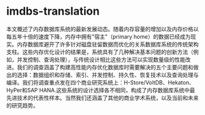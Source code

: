 # imdbs-translation

本文概述了内存数据库系统的最新发展动态。随着内存容量的增加以及内存价格以每五年十倍的速度下降，内存中拥有"宿主"（primary home）的数据已经成为现实。内存数据库避开了许多针对磁盘驻留数据而优化的关系数据库系统的传统架构支柱。这些内存优化设计的结果是，系统具有了几种解决基本问题的创新方法（例如，并发控制、查询处理），与传统设计相比这些方法可以实现数量级的性能改进。我们的调查涵盖了构建高性能内存优化数据库时需要解决的五个主要问题和做出的选择：数据组织和存储、索引、并发控制、持久性、恢复技术以及查询处理与编译。我们将调查重点发在四个商业研究系统上：H-Store/VoltDB、Hekaton、HyPer和SAP HANA.这些系统的设计选择各不相同，构成了内存数据库系统中最先进技术的代表性样本。当然我们还涵盖了其他的商业学术系统，以及当前和未来的研究趋势。
